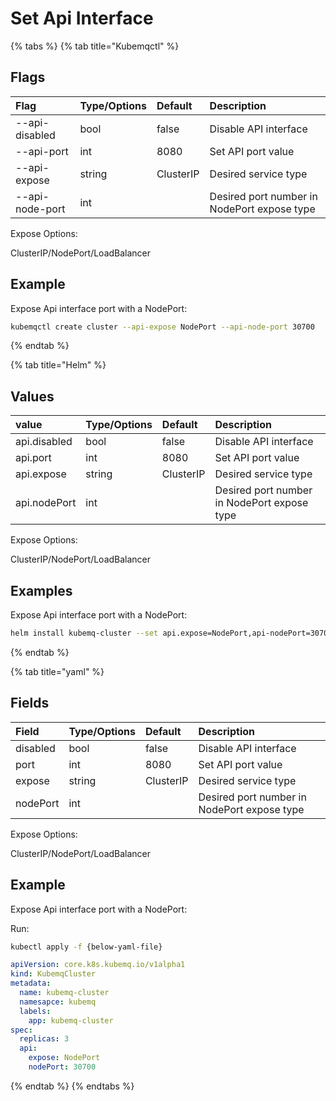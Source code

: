 # Set Api Interface

{% tabs %}
{% tab title="Kubemqctl" %}
## Flags

| Flag           | Type/Options | Default | Description           |
|:---------------|:-------------|:--------|:----------------------|
| --api-disabled | bool         | false   | Disable API interface |
| --api-port     | int          | 8080    | Set API port value    |
| --api-expose | string | ClusterIP | Desired service type |
| --api-node-port | int |  | Desired port number in NodePort expose type |


Expose Options:

ClusterIP/NodePort/LoadBalancer

## Example

Expose Api interface port with a NodePort:

```bash
kubemqctl create cluster --api-expose NodePort --api-node-port 30700
```
{% endtab %}

{% tab title="Helm" %}
## Values

| value | Type/Options | Default | Description |
| :--- | :--- | :--- | :--- |
| api.disabled | bool | false | Disable API interface |
| api.port | int | 8080 | Set API port value |
| api.expose | string | ClusterIP | Desired service type |
| api.nodePort | int |  | Desired port number in NodePort expose type |

Expose Options:

ClusterIP/NodePort/LoadBalancer

## Examples

Expose Api interface port with a NodePort:

```bash
helm install kubemq-cluster --set api.expose=NodePort,api-nodePort=30700  -n kubemq kubemq-charts/kubemq
```
{% endtab %}

{% tab title="yaml" %}
## Fields

| Field | Type/Options | Default | Description |
| :--- | :--- | :--- | :--- |
| disabled | bool | false | Disable API interface |
| port | int | 8080 | Set API port value |
| expose | string | ClusterIP | Desired service type |
| nodePort | int |  | Desired port number in NodePort expose type |

Expose Options:

ClusterIP/NodePort/LoadBalancer

## Example

Expose Api interface port with a NodePort:

Run:

```bash
kubectl apply -f {below-yaml-file}
```

```yaml
apiVersion: core.k8s.kubemq.io/v1alpha1
kind: KubemqCluster
metadata:
  name: kubemq-cluster
  namesapce: kubemq
  labels:
    app: kubemq-cluster
spec:
  replicas: 3
  api:
    expose: NodePort
    nodePort: 30700
```
{% endtab %}
{% endtabs %}

